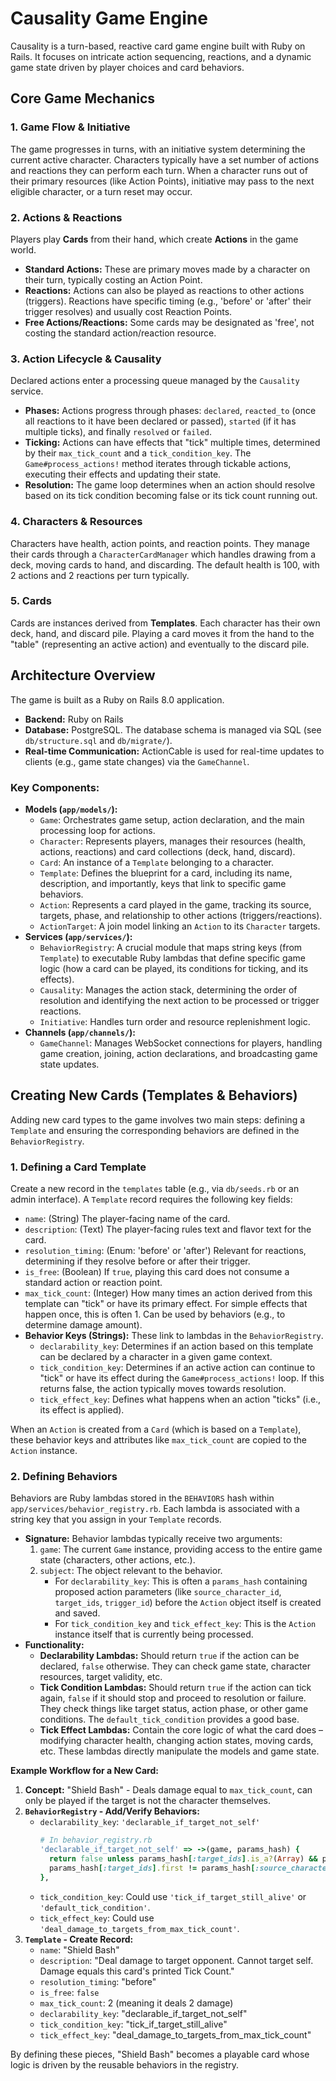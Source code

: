 # Causality Game Engine

Causality is a turn-based, reactive card game engine built with Ruby on Rails. It focuses on intricate action sequencing, reactions, and a dynamic game state driven by player choices and card behaviors.

## Core Game Mechanics

### 1. Game Flow & Initiative
The game progresses in turns, with an initiative system determining the current active character. Characters typically have a set number of actions and reactions they can perform each turn. When a character runs out of their primary resources (like Action Points), initiative may pass to the next eligible character, or a turn reset may occur.

### 2. Actions & Reactions
Players play **Cards** from their hand, which create **Actions** in the game world.
* **Standard Actions:** These are primary moves made by a character on their turn, typically costing an Action Point.
* **Reactions:** Actions can also be played as reactions to other actions (triggers). Reactions have specific timing (e.g., 'before' or 'after' their trigger resolves) and usually cost Reaction Points.
* **Free Actions/Reactions:** Some cards may be designated as 'free', not costing the standard action/reaction resource.

### 3. Action Lifecycle & Causality
Declared actions enter a processing queue managed by the `Causality` service.
* **Phases:** Actions progress through phases: `declared`, `reacted_to` (once all reactions to it have been declared or passed), `started` (if it has multiple ticks), and finally `resolved` or `failed`.
* **Ticking:** Actions can have effects that "tick" multiple times, determined by their `max_tick_count` and a `tick_condition_key`. The `Game#process_actions!` method iterates through tickable actions, executing their effects and updating their state.
* **Resolution:** The game loop determines when an action should resolve based on its tick condition becoming false or its tick count running out.

### 4. Characters & Resources
Characters have health, action points, and reaction points. They manage their cards through a `CharacterCardManager` which handles drawing from a deck, moving cards to hand, and discarding. The default health is 100, with 2 actions and 2 reactions per turn typically.

### 5. Cards
Cards are instances derived from **Templates**. Each character has their own deck, hand, and discard pile. Playing a card moves it from the hand to the "table" (representing an active action) and eventually to the discard pile.

## Architecture Overview

The game is built as a Ruby on Rails 8.0 application.

* **Backend:** Ruby on Rails
* **Database:** PostgreSQL. The database schema is managed via SQL (see `db/structure.sql` and `db/migrate/`).
* **Real-time Communication:** ActionCable is used for real-time updates to clients (e.g., game state changes) via the `GameChannel`.

### Key Components:

* **Models (`app/models/`):**
    * `Game`: Orchestrates game setup, action declaration, and the main processing loop for actions.
    * `Character`: Represents players, manages their resources (health, actions, reactions) and card collections (deck, hand, discard).
    * `Card`: An instance of a `Template` belonging to a character.
    * `Template`: Defines the blueprint for a card, including its name, description, and importantly, keys that link to specific game behaviors.
    * `Action`: Represents a card played in the game, tracking its source, targets, phase, and relationship to other actions (triggers/reactions).
    * `ActionTarget`: A join model linking an `Action` to its `Character` targets.
* **Services (`app/services/`):**
    * `BehaviorRegistry`: A crucial module that maps string keys (from `Template`) to executable Ruby lambdas that define specific game logic (how a card can be played, its conditions for ticking, and its effects).
    * `Causality`: Manages the action stack, determining the order of resolution and identifying the next action to be processed or trigger reactions.
    * `Initiative`: Handles turn order and resource replenishment logic.
* **Channels (`app/channels/`):**
    * `GameChannel`: Manages WebSocket connections for players, handling game creation, joining, action declarations, and broadcasting game state updates.

## Creating New Cards (Templates & Behaviors)

Adding new card types to the game involves two main steps: defining a `Template` and ensuring the corresponding behaviors are defined in the `BehaviorRegistry`.

### 1. Defining a Card Template
Create a new record in the `templates` table (e.g., via `db/seeds.rb` or an admin interface). A `Template` record requires the following key fields:

* `name`: (String) The player-facing name of the card.
* `description`: (Text) The player-facing rules text and flavor text for the card.
* `resolution_timing`: (Enum: 'before' or 'after') Relevant for reactions, determining if they resolve before or after their trigger.
* `is_free`: (Boolean) If `true`, playing this card does not consume a standard action or reaction point.
* `max_tick_count`: (Integer) How many times an action derived from this template can "tick" or have its primary effect. For simple effects that happen once, this is often 1. Can be used by behaviors (e.g., to determine damage amount).
* **Behavior Keys (Strings):** These link to lambdas in the `BehaviorRegistry`.
    * `declarability_key`: Determines if an action based on this template can be declared by a character in a given game context.
    * `tick_condition_key`: Determines if an active action can continue to "tick" or have its effect during the `Game#process_actions!` loop. If this returns false, the action typically moves towards resolution.
    * `tick_effect_key`: Defines what happens when an action "ticks" (i.e., its effect is applied).

When an `Action` is created from a `Card` (which is based on a `Template`), these behavior keys and attributes like `max_tick_count` are copied to the `Action` instance.

### 2. Defining Behaviors
Behaviors are Ruby lambdas stored in the `BEHAVIORS` hash within `app/services/behavior_registry.rb`. Each lambda is associated with a string key that you assign in your `Template` records.

* **Signature:** Behavior lambdas typically receive two arguments:
    1.  `game`: The current `Game` instance, providing access to the entire game state (characters, other actions, etc.).
    2.  `subject`: The object relevant to the behavior.
        * For `declarability_key`: This is often a `params_hash` containing proposed action parameters (like `source_character_id`, `target_ids`, `trigger_id`) before the `Action` object itself is created and saved.
        * For `tick_condition_key` and `tick_effect_key`: This is the `Action` instance itself that is currently being processed.
* **Functionality:**
    * **Declarability Lambdas:** Should return `true` if the action can be declared, `false` otherwise. They can check game state, character resources, target validity, etc.
    * **Tick Condition Lambdas:** Should return `true` if the action can tick again, `false` if it should stop and proceed to resolution or failure. They check things like target status, action phase, or other game conditions. The `default_tick_condition` provides a good base.
    * **Tick Effect Lambdas:** Contain the core logic of what the card does – modifying character health, changing action states, moving cards, etc. These lambdas directly manipulate the models and game state.

**Example Workflow for a New Card:**

1.  **Concept:** "Shield Bash" - Deals damage equal to `max_tick_count`, can only be played if the target is not the character themselves.
2.  **`BehaviorRegistry` - Add/Verify Behaviors:**
    * `declarability_key`: `'declarable_if_target_not_self'`
        ```ruby
        # In behavior_registry.rb
        'declarable_if_target_not_self' => ->(game, params_hash) {
          return false unless params_hash[:target_ids].is_a?(Array) && params_hash[:target_ids].size == 1
          params_hash[:target_ids].first != params_hash[:source_character_id]
        },
        ```
    * `tick_condition_key`: Could use `'tick_if_target_still_alive'` or `'default_tick_condition'`.
    * `tick_effect_key`: Could use `'deal_damage_to_targets_from_max_tick_count'`.
3.  **`Template` - Create Record:**
    * `name`: "Shield Bash"
    * `description`: "Deal damage to target opponent. Cannot target self. Damage equals this card's printed Tick Count."
    * `resolution_timing`: "before"
    * `is_free`: `false`
    * `max_tick_count`: 2 (meaning it deals 2 damage)
    * `declarability_key`: "declarable_if_target_not_self"
    * `tick_condition_key`: "tick_if_target_still_alive"
    * `tick_effect_key`: "deal_damage_to_targets_from_max_tick_count"

By defining these pieces, "Shield Bash" becomes a playable card whose logic is driven by the reusable behaviors in the registry.